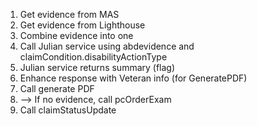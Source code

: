 1. Get evidence from MAS
2. Get evidence from Lighthouse
3. Combine evidence into one 
4. Call Julian service using abdevidence and claimCondition.disabilityActionType
5. Julian service returns summary (flag)
6. Enhance response with Veteran info (for GeneratePDF)
7. Call generate PDF
8. --> If no evidence, call pcOrderExam
9. Call claimStatusUpdate 
